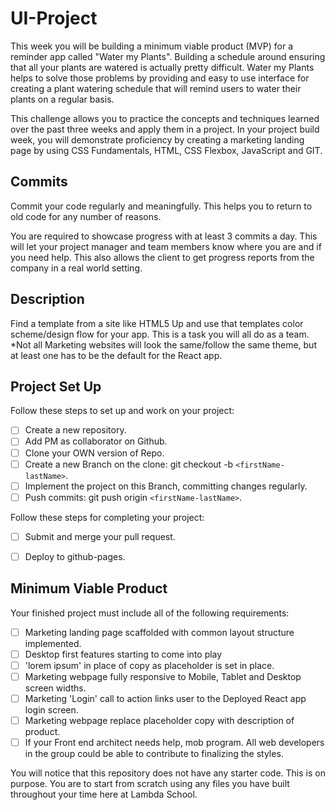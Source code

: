 # UI-Project

This week you will be building a minimum viable product (MVP) for a reminder app called "Water my Plants". Building a schedule around ensuring that all your plants are watered is actually pretty difficult. Water my Plants helps to solve those problems by providing and easy to use interface for creating a plant watering schedule that will remind users to water their plants on a regular basis.

This challenge allows you to practice the concepts and techniques learned over the past three weeks and apply them in a project. In your project build week, you will demonstrate proficiency by creating a marketing landing page by using CSS Fundamentals, HTML, CSS Flexbox, JavaScript and GIT.


## Commits

Commit your code regularly and meaningfully. This helps you to return to old code for any number of reasons.

You are required to showcase progress with at least 3 commits a day. This will let your project manager and team members know where you are and if you need help. This also allows the client to get progress reports from the company in a real world setting.


## Description

Find a template from a site like HTML5 Up and use that templates color scheme/design flow for your app. This is a task you will all do as a team. *Not all Marketing websites will look the same/follow the same theme, but at least one has to be the default for the React app.


## Project Set Up

Follow these steps to set up and work on your project:

- [ ] Create a new repository.
- [ ] Add PM as collaborator on Github.
- [ ] Clone your OWN version of Repo.
- [ ] Create a new Branch on the clone: git checkout -b `<firstName-lastName>`.
- [ ] Implement the project on this Branch, committing changes regularly.
- [ ] Push commits: git push origin `<firstName-lastName>`.

Follow these steps for completing your project:

- [ ] Submit and merge your pull request.
- [ ] Deploy to github-pages.


## Minimum Viable Product

Your finished project must include all of the following requirements:

- [ ] Marketing landing page scaffolded with common layout structure implemented.
- [ ] Desktop first features starting to come into play
- [ ] 'lorem ipsum' in place of copy as placeholder is set in place.
- [ ] Marketing webpage fully responsive to Mobile, Tablet and Desktop screen widths.
- [ ] Marketing 'Login' call to action links user to the Deployed React app login screen.
- [ ] Marketing webpage replace placeholder copy with description of product. 
- [ ] If your Front end architect needs help, mob program. All web developers in the group could be able to contribute to finalizing the styles.

You will notice that this repository does not have any starter code. This is on purpose. You are to start from scratch using any files you have built throughout your time here at Lambda School.